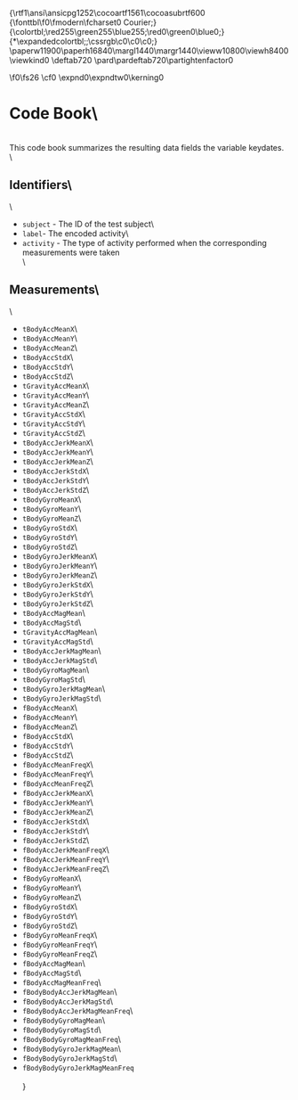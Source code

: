 {\rtf1\ansi\ansicpg1252\cocoartf1561\cocoasubrtf600
{\fonttbl\f0\fmodern\fcharset0 Courier;}
{\colortbl;\red255\green255\blue255;\red0\green0\blue0;}
{\*\expandedcolortbl;;\cssrgb\c0\c0\c0;}
\paperw11900\paperh16840\margl1440\margr1440\vieww10800\viewh8400\viewkind0
\deftab720
\pard\pardeftab720\partightenfactor0

\f0\fs26 \cf0 \expnd0\expndtw0\kerning0
# Code Book\
\
This code book summarizes the resulting data fields the variable keydates.\
\
## Identifiers\
\
* `subject` - The ID of the test subject\
* `label`- The encoded activity\
* `activity` - The type of activity performed when the corresponding measurements were taken\
\
## Measurements\
\
* `tBodyAccMeanX`\
* `tBodyAccMeanY`\
* `tBodyAccMeanZ`\
* `tBodyAccStdX`\
* `tBodyAccStdY`\
* `tBodyAccStdZ`\
* `tGravityAccMeanX`\
* `tGravityAccMeanY`\
* `tGravityAccMeanZ`\
* `tGravityAccStdX`\
* `tGravityAccStdY`\
* `tGravityAccStdZ`\
* `tBodyAccJerkMeanX`\
* `tBodyAccJerkMeanY`\
* `tBodyAccJerkMeanZ`\
* `tBodyAccJerkStdX`\
* `tBodyAccJerkStdY`\
* `tBodyAccJerkStdZ`\
* `tBodyGyroMeanX`\
* `tBodyGyroMeanY`\
* `tBodyGyroMeanZ`\
* `tBodyGyroStdX`\
* `tBodyGyroStdY`\
* `tBodyGyroStdZ`\
* `tBodyGyroJerkMeanX`\
* `tBodyGyroJerkMeanY`\
* `tBodyGyroJerkMeanZ`\
* `tBodyGyroJerkStdX`\
* `tBodyGyroJerkStdY`\
* `tBodyGyroJerkStdZ`\
* `tBodyAccMagMean`\
* `tBodyAccMagStd`\
* `tGravityAccMagMean`\
* `tGravityAccMagStd`\
* `tBodyAccJerkMagMean`\
* `tBodyAccJerkMagStd`\
* `tBodyGyroMagMean`\
* `tBodyGyroMagStd`\
* `tBodyGyroJerkMagMean`\
* `tBodyGyroJerkMagStd`\
* `fBodyAccMeanX`\
* `fBodyAccMeanY`\
* `fBodyAccMeanZ`\
* `fBodyAccStdX`\
* `fBodyAccStdY`\
* `fBodyAccStdZ`\
* `fBodyAccMeanFreqX`\
* `fBodyAccMeanFreqY`\
* `fBodyAccMeanFreqZ`\
* `fBodyAccJerkMeanX`\
* `fBodyAccJerkMeanY`\
* `fBodyAccJerkMeanZ`\
* `fBodyAccJerkStdX`\
* `fBodyAccJerkStdY`\
* `fBodyAccJerkStdZ`\
* `fBodyAccJerkMeanFreqX`\
* `fBodyAccJerkMeanFreqY`\
* `fBodyAccJerkMeanFreqZ`\
* `fBodyGyroMeanX`\
* `fBodyGyroMeanY`\
* `fBodyGyroMeanZ`\
* `fBodyGyroStdX`\
* `fBodyGyroStdY`\
* `fBodyGyroStdZ`\
* `fBodyGyroMeanFreqX`\
* `fBodyGyroMeanFreqY`\
* `fBodyGyroMeanFreqZ`\
* `fBodyAccMagMean`\
* `fBodyAccMagStd`\
* `fBodyAccMagMeanFreq`\
* `fBodyBodyAccJerkMagMean`\
* `fBodyBodyAccJerkMagStd`\
* `fBodyBodyAccJerkMagMeanFreq`\
* `fBodyBodyGyroMagMean`\
* `fBodyBodyGyroMagStd`\
* `fBodyBodyGyroMagMeanFreq`\
* `fBodyBodyGyroJerkMagMean`\
* `fBodyBodyGyroJerkMagStd`\
* `fBodyBodyGyroJerkMagMeanFreq`\
\
}